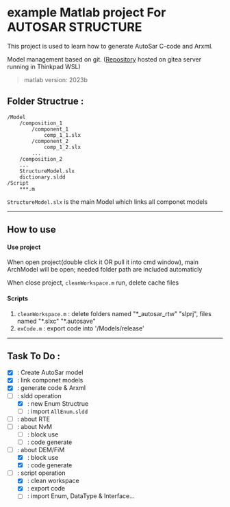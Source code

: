 # example Matlab project For AUTOSAR STRUCTURE

This project is used to learn how to generate AutoSar C-code and Arxml.

Model management based on git. ([Repository](http://thinkpad-lcz/gituser01/Matlab2023b-AutoSarStructure-test.git) hosted on gitea server running in Thinkpad WSL)

> matlab version: 2023b

## Folder Structrue :
```shell
/Model
    /composition_1
        /component_1
            comp_1_1.slx
        /component_2
            comp_1_2.slx
        ...
    /composition_2
    ...
    StructureModel.slx
    dictionary.sldd
/Script
    ***.m
```
`StructureModel.slx` is the main Model which links all componet models

-----

## How to use

#### Use project

When open project(double click it OR pull it into cmd window), main ArchModel will be open;
needed folder path are included automaticly

When close project, `cleanWorkspace.m` run, delete cache files

#### Scripts

1. `cleanWorkspace.m` : delete folders named "\*_autosar_rtw"  "slprj", files named "\*.slxc" "\*.autosave"
2. `exCode.m` : export code into '/Models/release'

------

## Task To Do :

- [x] : Create AutoSar model
- [x] : link componet models
- [x] : generate code & Arxml
- [ ] : sldd operation
  - [x] : new Enum Structrue
  - [ ] : import `AllEnum.sldd`
- [ ] : about RTE
- [ ] : about NvM
  - [ ] : block use
  - [ ] : code generate
- [ ] : about DEM/FiM
  - [x] : block use
  - [x] : code generate
- [ ] : script operation
  - [x] : clean workspace
  - [x] : export code
  - [ ] : import Enum, DataType & Interface...
